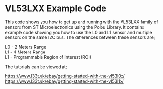 # VL53LXX Example Code

This code shows you how to get up and running with the VL53LXX family of sensors from ST Microelectronics using the Polou Library. 
It contains example code showing you how to use the L0 and L1 sensor and multiple sensors on the same I2C bus.
The differences between these sensors are; <br/>

L0 - 2 Meters Range <br/>
L1 - 4 Meters Range <br/>
L1 - Programmable Region of Interest (ROI) <br/>

The tutorials can be viewed at;

https://www.l33t.uk/ebay/getting-started-with-the-vl53l0x/ <br/>
https://www.l33t.uk/ebay/getting-started-with-the-vl53l1x/
